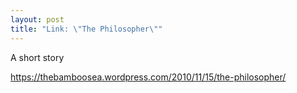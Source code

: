 ```yaml
---
layout: post
title: "Link: \"The Philosopher\""
---
```


A short story

<https://thebamboosea.wordpress.com/2010/11/15/the-philosopher/>

